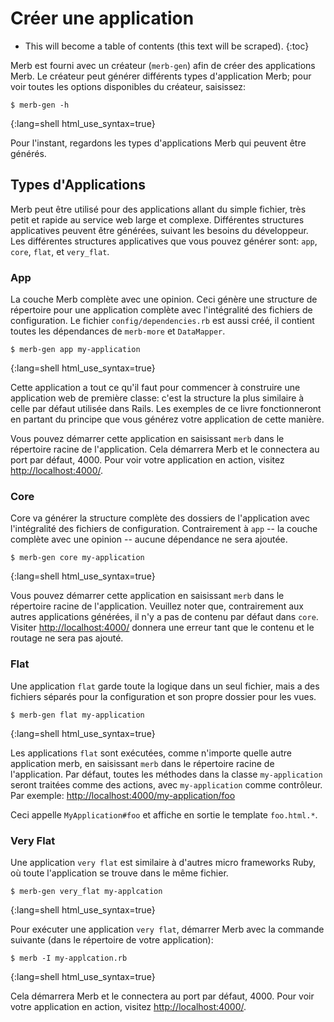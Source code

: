 # Créer une application

* This will become a table of contents (this text will be scraped).
{:toc}

Merb est fourni avec un créateur (``merb-gen``)
afin de créer des applications Merb.
Le créateur peut générer différents types d'application Merb;
pour voir toutes les options disponibles du créateur, saisissez:

    $ merb-gen -h
{:lang=shell html_use_syntax=true}

Pour l'instant, regardons les types d'applications Merb
qui peuvent être générés.

## Types d'Applications
Merb peut être utilisé pour des applications allant du simple fichier, très petit et rapide
au service web large et complexe.
Différentes structures applicatives peuvent être générées,
suivant les besoins du développeur.
Les différentes structures applicatives que vous pouvez générer
sont: ``app``, ``core``, ``flat``, et ``very_flat``.

### App
La couche Merb complète avec une opinion.
Ceci génère une structure de répertoire pour une application complète
avec l'intégralité des fichiers de configuration.
Le fichier ``config/dependencies.rb`` est aussi créé,
il contient toutes les dépendances de ``merb-more`` et ``DataMapper``.

    $ merb-gen app my-application
{:lang=shell html_use_syntax=true}

Cette application a tout ce qu'il faut
pour commencer à construire une application web de première classe:
c'est la structure la plus similaire à celle par défaut utilisée dans Rails.
Les exemples de ce livre fonctionneront en partant du principe
que vous générez votre application de cette manière.

Vous pouvez démarrer cette application en saisissant ``merb``
dans le répertoire racine de l'application.
Cela démarrera Merb et le connectera au port par défaut, 4000.
Pour voir votre application en action, visitez <http://localhost:4000/>.

### Core
Core va générer la structure complète des dossiers de l'application
avec l'intégralité des fichiers de configuration.
Contrairement à  ``app`` -- la couche complète avec une opinion --
aucune dépendance ne sera ajoutée.

    $ merb-gen core my-application
{:lang=shell html_use_syntax=true}

Vous pouvez démarrer cette application en saisissant ``merb``
dans le répertoire racine de l'application.
Veuillez noter que, contrairement aux autres applications générées,
il n'y a pas de contenu par défaut dans ``core``.
Visiter <http://localhost:4000/> donnera une erreur
tant que le contenu et le routage ne sera pas ajouté.

### Flat
Une application ``flat`` garde toute la logique dans un seul fichier,
mais a des fichiers séparés pour la configuration et son propre dossier pour les vues.

    $ merb-gen flat my-application
{:lang=shell html_use_syntax=true}

Les applications ``flat`` sont exécutées, comme n'importe quelle autre application merb,
en saisissant ``merb`` dans le répertoire racine de l'application.
Par défaut, toutes les méthodes dans la classe ``my-application``
seront traitées comme des actions, avec ``my-application`` comme contrôleur.
Par exemple: <http://localhost:4000/my-application/foo>

Ceci appelle ``MyApplication#foo``
et affiche en sortie le template ``foo.html.*``.

### Very Flat
Une application ``very flat`` est similaire à d'autres micro frameworks Ruby,
où toute l'application se trouve dans le même fichier.

    $ merb-gen very_flat my-applcation
{:lang=shell html_use_syntax=true}

Pour exécuter une application ``very flat``, démarrer Merb avec la commande suivante
(dans le répertoire de votre application):

    $ merb -I my-applcation.rb
{:lang=shell html_use_syntax=true}

Cela démarrera Merb et le connectera au port par défaut, 4000.
Pour voir votre application en action, visitez <http://localhost:4000/>.